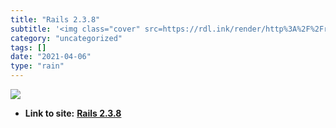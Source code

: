 ```yaml
---
title: "Rails 2.3.8"
subtitle: '<img class="cover" src=https://rdl.ink/render/http%3A%2F%2Frubydoc.info%2Fgems%2Frails%2F2.3.8%2Ffra...'
category: "uncategorized"
tags: []
date: "2021-04-06"
type: "rain"
---
```

<img class="cover" src=https://rdl.ink/render/http%3A%2F%2Frubydoc.info%2Fgems%2Frails%2F2.3.8%2Fframes>


* **Link to site:** **[Rails 2.3.8](http://rubydoc.info/gems/rails/2.3.8/frames)**